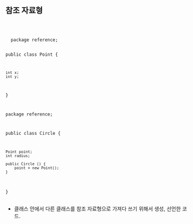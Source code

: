 ## 참조 자료형

<code>
  <pre>
  package reference;

public class Point {

	int x;
	int y;
	
}


package reference;

public class Circle {
	
	Point point;
	int radius;
	
	public Circle () {
		point = new Point();
	}
}
</code>
  </pre>
- 클래스 안에서 다른 클래스를 참조 자료형으로 가져다 쓰기 위해서 생성, 선언한 코드.

